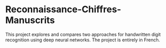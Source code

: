 # Reconnaissance-Chiffres-Manuscrits
This project explores and compares two approaches for handwritten digit recognition using deep neural networks. The project is entirely in French.
